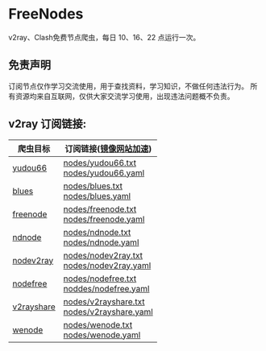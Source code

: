 # FreeNodes

v2ray、Clash免费节点爬虫，每日 10、16、22 点运行一次。

## 免责声明

订阅节点仅作学习交流使用，用于查找资料，学习知识，不做任何违法行为。
所有资源均来自互联网，仅供大家交流学习使用，出现违法问题概不负责。

## v2ray 订阅链接:

| 爬虫目标  | 订阅链接([镜像网站加速](https://mirror.ghproxy.com/)) |
| ---- | ---- |
| [yudou66](https://www.yudou66.com) | [nodes/yudou66.txt](https://mirror.ghproxy.com/raw.githubusercontent.com/Barabama/FreeNodes/main/nodes/yudou66.txt)<br>[nodes/yudou66.yaml](https://mirror.ghproxy.com/raw.githubusercontent.com/Barabama/FreeNodes/main/nodes/yudou66.yaml) |
| [blues](https://blues2022.blogspot.com) | [nodes/blues.txt](https://mirror.ghproxy.com/raw.githubusercontent.com/Barabama/FreeNodes/main/nodes/blues.txt)<br>[nodes/blues.yaml](https://mirror.ghproxy.com/raw.githubusercontent.com/Barabama/FreeNodes/main/nodes/blues.yaml) |
| [freenode](https://freenode.openrunner.net) | [nodes/freenode.txt](https://mirror.ghproxy.com/raw.githubusercontent.com/Barabama/FreeNodes/main/nodes/freenode.txt)<br>[nodes/freenode.yaml](https://mirror.ghproxy.com/raw.githubusercontent.com/Barabama/FreeNodes/main/nodes/freenode.yaml) |
| [ndnode](https://www.naidounode.com) | [nodes/ndnode.txt](https://mirror.ghproxy.com/raw.githubusercontent.com/Barabama/FreeNodes/main/nodes/ndnode.txt)<br>[nodes/ndnode.yaml](https://mirror.ghproxy.com/raw.githubusercontent.com/Barabama/FreeNodes/main/nodes/ndnode.yaml) |
| [nodev2ray](https://nodev2ray.com) | [nodes/nodev2ray.txt](https://mirror.ghproxy.com/raw.githubusercontent.com/Barabama/FreeNodes/main/nodes/nodev2ray.txt)<br>[nodes/nodev2ray.yaml](https://mirror.ghproxy.com/raw.githubusercontent.com/Barabama/FreeNodes/main/nodes/nodev2ray.yaml) |
| [nodefree](https://nodefree.org) | [nodes/nodefree.txt](https://mirror.ghproxy.com/raw.githubusercontent.com/Barabama/FreeNodes/main/nodes/nodefree.txt)<br>[noddes/nodefree.yaml](https://mirror.ghproxy.com/raw.githubusercontent.com/Barabama/FreeNodes/main/nodes/nodefree.yaml) |
| [v2rayshare](https://v2rayshare.com) | [nodes/v2rayshare.txt](https://mirror.ghproxy.com/raw.githubusercontent.com/Barabama/FreeNodes/main/nodes/v2rayshare.txt)<br>[nodes/v2rayshare.yaml](https://mirror.ghproxy.com/raw.githubusercontent.com/Barabama/FreeNodes/main/nodes/v2rayshare.yaml) |
| [wenode](https://wenode.cc/freenode) | [nodes/wenode.txt](https://mirror.ghproxy.com/raw.githubusercontent.com/Barabama/FreeNodes/main/nodes/wenode.txt)<br>[nodes/wenode.yaml](https://mirror.ghproxy.com/raw.githubusercontent.com/Barabama/FreeNodes/main/nodes/wenode.txt) |

